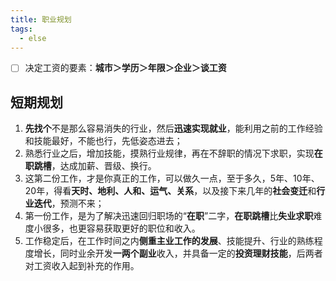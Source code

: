 ```yaml
---
title: 职业规划
tags:
  - else
---
```


- [ ] 决定工资的要素：**城市＞学历＞年限＞企业＞谈工资**

## 短期规划

1. **先找个**不是那么容易消失的行业，然后**迅速实现就业**，能利用之前的工作经验和技能最好，不能也行，先低姿态进去；
2. 熟悉行业之后，增加技能，摸熟行业规律，再在不辞职的情况下求职，实现**在职跳槽**，达成加薪、晋级、换行。
3. 这第二份工作，才是你真正的工作，可以做久一点，至于多久，5年、10年、20年，得看**天时、地利、人和、运气、关系**，以及接下来几年的**社会变迁**和**行业迭代**，预测不来；
4. 第一份工作，是为了解决迅速回归职场的“**在职**”二字，**在职跳槽**比**失业求职**难度小很多，也更容易获取更好的职位和收入。
5. 工作稳定后，在工作时间之内**侧重主业工作的发展**、技能提升、行业的熟练程度增长，同时业余开发**一两个副业**收入，并具备一定的**投资理财技能**，后两者对工资收入起到补充的作用。